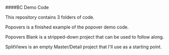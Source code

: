 ####BC Demo Code

This repository contains 3 folders of code.

Popovers is a finished example of the popover demo code.  

Popovers Blank is a stripped-down project that can be used to follow along.

SplitViews is an empty Master/Detail project that I'll use as a starting point.